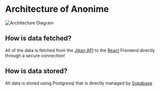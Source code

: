 # Architecture of Anonime

![Architecture Diagram](https://i.ibb.co/TRGwNSX/Architecture.png)

## How is data fetched?

All of the data is fetched from the [Jikan API](https://jikan.moe/) to the [React](https://github.com/ibrahimraimi/anonime) Frontend directly through a secure connection!

## How is data stored?

All data is stored using Postgresql that is directly managed by [Supabase](https://supabase.com)
